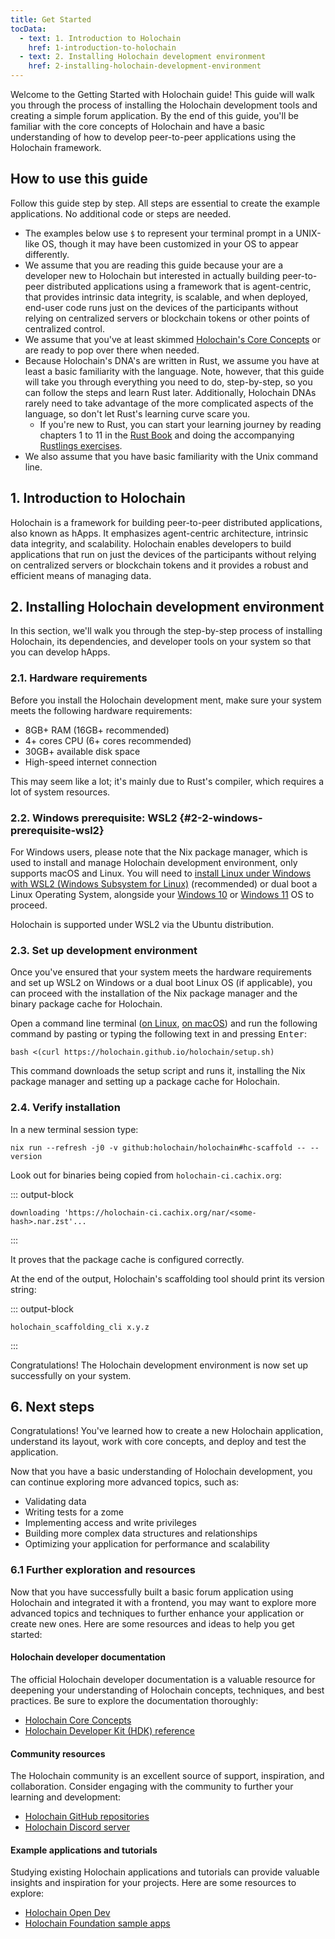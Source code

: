 ```yaml
---
title: Get Started
tocData:
  - text: 1. Introduction to Holochain
    href: 1-introduction-to-holochain
  - text: 2. Installing Holochain development environment
    href: 2-installing-holochain-development-environment
---
```


Welcome to the Getting Started with Holochain guide! This guide will walk you through the process of installing the Holochain development tools and creating a simple forum application. By the end of this guide, you'll be familiar with the core concepts of Holochain and have a basic understanding of how to develop peer-to-peer applications using the Holochain framework.

## How to use this guide

Follow this guide step by step. All steps are essential to create the example applications. No additional code or steps are needed.

* The examples below use `$` to represent your terminal prompt in a UNIX-like OS, though it may have been customized in your OS to appear differently.
* We assume that you are reading this guide because your are a developer new to Holochain but interested in actually building peer-to-peer distributed applications using a framework that is agent-centric, that provides intrinsic data integrity, is scalable, and when deployed, end-user code runs just on the devices of the participants without relying on centralized servers or blockchain tokens or other points of centralized control.
* We assume that you've at least skimmed [Holochain's Core Concepts](/concepts/1_the_basics/) or are ready to pop over there when needed.
* Because Holochain's DNA's are written in Rust, we assume you have at least a basic familiarity with the language. Note, however, that this guide will take you through everything you need to do, step-by-step, so you can follow the steps and learn Rust later. Additionally, Holochain DNAs rarely need to take advantage of the more complicated aspects of the language, so don't let Rust's learning curve scare you.
    * If you're new to Rust, you can start your learning journey by reading chapters 1 to 11 in the [Rust Book](https://doc.rust-lang.org/book/) and doing the accompanying [Rustlings exercises](https://github.com/rust-lang/rustlings/).
* We also assume that you have basic familiarity with the Unix command line.

## 1. Introduction to Holochain

Holochain is a framework for building peer-to-peer distributed applications, also known as hApps. It emphasizes agent-centric architecture, intrinsic data integrity, and scalability. Holochain enables developers to build applications that run on just the devices of the participants without relying on centralized servers or blockchain tokens and it provides a robust and efficient means of managing data.

## 2. Installing Holochain development environment

In this section, we'll walk you through the step-by-step process of installing Holochain, its dependencies, and developer tools on your system so that you can develop hApps.

### 2.1. Hardware requirements

Before you install the Holochain development ment, make sure your system meets the following hardware requirements:

* 8GB+ RAM (16GB+ recommended)
* 4+ cores CPU (6+ cores recommended)
* 30GB+ available disk space
* High-speed internet connection

This may seem like a lot; it's mainly due to Rust's compiler, which requires a lot of system resources.

### 2.2. Windows prerequisite: WSL2 {#2-2-windows-prerequisite-wsl2}

For Windows users, please note that the Nix package manager, which is used to install and manage Holochain development environment, only supports macOS and Linux. You will need to [install Linux under Windows with WSL2 (Windows Subsystem for Linux)](https://learn.microsoft.com/en-us/windows/wsl/install) (recommended) or dual boot a Linux Operating System, alongside your [Windows 10](https://www.freecodecamp.org/news/how-to-dual-boot-windows-10-and-ubuntu-linux-dual-booting-tutorial/) or [Windows 11](https://www.xda-developers.com/dual-boot-windows-11-linux/) OS to proceed.

Holochain is supported under WSL2 via the Ubuntu distribution.

### 2.3. Set up development environment

Once you've ensured that your system meets the hardware requirements and set up WSL2 on Windows or a dual boot Linux OS (if applicable), you can proceed with the installation of the Nix package manager and the binary package cache for Holochain.

Open a command line terminal ([on Linux](https://ubuntu.com/tutorials/command-line-for-beginners#3-opening-a-terminal), [on macOS](https://support.apple.com/en-gb/guide/terminal/pht23b129fed/mac)) and run the following command by pasting or typing the following text in and pressing <kbd>Enter</kbd>:

```shell
bash <(curl https://holochain.github.io/holochain/setup.sh)
```

This command downloads the setup script and runs it, installing the Nix package manager and setting up a package cache for Holochain.

### 2.4. Verify installation

In a new terminal session type:

```shell
nix run --refresh -j0 -v github:holochain/holochain#hc-scaffold -- --version
```

Look out for binaries being copied from `holochain-ci.cachix.org`:

::: output-block
```text
downloading 'https://holochain-ci.cachix.org/nar/<some-hash>.nar.zst'...
```
:::

It proves that the package cache is configured correctly.

At the end of the output, Holochain's scaffolding tool should print its version string:

::: output-block
```text
holochain_scaffolding_cli x.y.z
```
:::

Congratulations! The Holochain development environment is now set up successfully on your system.

<!---
TODO: this looks like older stuff, cleanup?

====

TODO (Matt's best guess at this):
1. Creating Validation Rules
2. Built to Beautiful: adjusting our User Interface
3. Creating Tests
~~9. Deploying Your Holochain Application
    9.1. Packaging Your Application
    9.2. Configuring the Conductor
    9.3. Running Your Application~~
1.  Testing Your Holochain Application
    10.1 Creating Test Scenarios


QUESTIONS:
When to introduce:
- conductors
- cells
-

---
-->

<!--
## 5. Creating validation rules

What can validation rules do? All sorts of things including:

* validate the expected structure of the data (deserialize and throw an error if something isn't as it should be)
* validate constraints like length of a string
* write privileges
* membership privileges
* validate in the context of a person's history (can't really do that with a database schema)
    * by virtue of the fact that you have the user's whole history available, you could validate whether this person has built up enough history to post this comment.

For this tutorial, we are going to create just a couple of validation rules to give a feel for what goes into them

1. a simpler validation rule by imposing a constraint on the length of a comment and
2. a more advanced validation rule that only allows the original author of a post to update that post.

### 5.1. Beginner (inspecting the entries)

Character limit on comment length

In this section, we are going to make a validation rule that sets the maximum length of a comment to 140 characters.

Let's start by making use of a Test Driven Development (TDD) pattern and write a test to check whether or not comments longer than 140 characters are able to be created. Initially, this test should fail.

Then we will write a validation rule that ensures that comments with more than 140 characters are rejected as invalid so that our test will pass.

##### Writing a test

Holochain comes with some testing tools to make it easier to test peer-to-peer applications. One that the scaffold makes use of in the code that it generates is [Tryorama](https://github.com/holochain/tryorama).

Tryorama is a framework for testing Holochain applications. It provides a way to run a number of Holochain conductors (instances of the Holochain runtime) on your local machine, and can be used in combination with a test runner and assertion library to test the behavior of multiple Holochain nodes in a network. In this case, the test runner and assertion library we use are `vitest` and `assert` respectively.

In short, Tryorama helps us test that things are working as they should even when multiple peers are interacting by spinning up a virtual network of different agents on your computer.

In order to test whether or not comments longer than 140 are going to be able to be created, we are going to first open our `comment.test.ts`` file:

```shell
code tests/src/forum/posts/comment.test.ts
```

This file contains the boilerplate that the scaffold has written for testing comments. At the top are some imports, including `createComment` and `sampleComment` from `./common.js`. Then below that are some tests: one that tests 'create Comment', another that tests 'create and read Comment', another that tests 'create and update Comment' and finally, one that tests 'create and delete Comment'.

We are going to look to those tests for inspiration regarding how to structure our max 140 characters test.

Looking at the 'create Comment' test (starting at line 9 or so), the main steps of the test are as follows

* The location of the Holochain application bundle (`.happ` file) is specified.
* The application is installed for two players, Alice and Bob.
* Peer discovery through gossip is initiated with `scenario.shareAllAgents()`, allowing the players to recognize each other in the network.
* Alice creates a comment using the createComment function, which implements a call to a Holochain zome function to create a comment. This returns a Record instance.
* An assertion checks that the returned record is valid.

The first three steps basically involve setting up the test network with the application. Each test cleans up after itself so that subsequent tests are working with a clean slate. So we are going to have to implement some of those same steps in the test that we will be writing. Let's add that part first.

At the bottom of the `comment.test.ts` file, add in:

```javascript
test('should not create a Comment longer than 140 characters', async () => {
  await runScenario(async scenario => {
    // Construct proper paths for your app.
    // This assumes app bundle created by the `hc app pack` command.
    const testAppPath = process.cwd() + '/../workdir/my_forum_app.happ';

    // Set up the app to be installed
    const appSource = { appBundleSource: { path: testAppPath } };

    // Add 2 players with the test app to the Scenario. The returned players
    // can be destructured.
    const [alice, bob] = await scenario.addPlayersWithApps([appSource, appSource]);

    // Shortcut peer discovery through gossip and register all agents in every
    // conductor of the scenario.
    await scenario.shareAllAgents();
  });
});
```

That gets the basic network set up out of the way. Now let's prep a constant to hold our "long comment" and a variable to keep track of whether an error occurred before we add the actual constraints that we want to test.

Just below the `await scenario.shareAllAgents();` line, create a string that is longer than 140 characters and assigning it to a constant:

```javascript
// Create a string longer than 140 characters
const longCommentContent = Array(142).join("a");
```

Directly after that line, add the following assertion:

```javascript
// Trying to create a Comment with content longer than 140 characters should throw an error
await expect(() => createComment(alice.cells[0], longCommentContent)).rejects.toThrowError();
```

This tests whether the `createComment` function properly throws an error when attempting to create a comment that is too long.

`alice.cells[0]` represents the first cell of the 'alice' agent, which might mean the first application, or component of an application if there are multiple DNAs, Alice can operate within.

`longCommentContent` is a string of text that represents a comment. In the context of the test, this string has been deliberately set to a length of 142 characters, which is longer than the application's allowed limit of 140 characters.

The await keyword is used to wait until the Promise returned by createComment either resolves (meaning the comment was successfully created), or rejects (throws an exception), which would indicate that an error occurred, such as the comment being too long.

In this test it is expected that the Promise of executing `createComment` be rejected. `rejects` unwraps the Promise and gives access to the value that it was rejected with. We expect to find an error object. That would mean that the validation of a too long comment failed.

##### Running our test

So as not to run all the tests, and just run the one we just created, change `test` at the beginning of this test to `test.only`.

Second, let's run just that test. In the command line run:

```shell
npx vitest --run comment.test.ts
```

Note: When you want to run all the tests, change `test.only` back to `test` and in the command line, run:

```shell
npm run test
```

The test should initially fail (because we haven't yet implemented that 140 character constraint).

##### Writing the validation rule

Our next step is to start editing the appropriate validation rule so that agents can only create a comment if it is no more than 140 characters in length.

Fortunately, the scaffold has already written a fair bit of validation rule boilerplate code for us.

In our IDE, let's open our integrity zome `comment.rs` file:

```shell
code dnas/zomes/integrity/posts/src/comment.rs
```

In `comment.rs`, we are going to want to add our "maximum 140 characters" constraint to the `validate_create_comment()` function (about line 8). Edit the `validate_create_comment` function to add the following on the line just above `Ok<ValidateCallbackResult::Valid)` (at the bottom of that function).

```rust
    if (comment.comment_content.len()) > 140 {
        return Ok(ValidateCallbackResult::Invalid("Comment is longer than 140 characters".to_string()));
    }
```

When finished, it should look like this:

```rust
pub fn validate_create_comment(
    _action: EntryCreationAction,
    comment: Comment,
) -> ExternResult<ValidateCallbackResult> {
  TODO
/*    let record = must_get_valid_record(comment.post_hash.clone())?;
    let _post: crate::Post = record
        .entry()
        .to_app_option()
        .map_err(|e| wasm_error!(e))?
        .ok_or(
            wasm_error!(
                WasmErrorInner::Guest(String::from("Dependant action must be accompanied by an entry"))
            ),
        )?;*/
    if (comment.comment_content.len()) > 140 {
        return Ok(ValidateCallbackResult::Invalid("Comment is longer than 140 characters".to_string()));
    }
    Ok(ValidateCallbackResult::Valid)
}
```

Lets save the file.

If we now run the test again, it will pass.

TODO: SHOW RUNNING THE TEST AND IT PASSING.

What about updating comments?  Remember that in Holochain, because the source-chain is an appen only ledger, updating a comment is really creating a new comment and marking the old comment as deleted. Thus, when someone updates a comment, the create validation rules will still get enforced because a new comment entry gets created.

### 5.2. Advanced (inspecting the actions)

Permissions on updates and deletes

In `post.rs`, there is a function that enables us to update a post.

```rust
pub fn validate_update_comment()
```

Here we can create a validation rule that requires that the editor of a comment is the original author of that comment.
Edit the `validate_update_post` function as follows:

```rust
pub fn validate_update_post(
    _action: Update,
    _post: Post,
    _original_action: EntryCreationAction,
    _original_post: Post,
) -> ExternResult<ValidateCallbackResult> {
    // Check that the agent who originally created the post is the same as the one trying to update it.
    if *_original_action.author() != _action.author {
        return Ok(ValidateCallbackResult::Invalid("Only the original author can update the post".to_string()));
    }
    Ok(ValidateCallbackResult::Valid)
}
```

UI doesn't generate an edit button that the author can't edit.

Using the validation error message to store some JSON to say "these fields are incorrect", have a list of error messages, compile them in a way the UI can parse, that feels like a user friendly

Other possibilities: validate as you type. Calls the validate create comment function (as if it were validating, even though it isn't actually validating now)

What would be really cool - if we a schema definition for your entry types that would generate the validation code and the UI side as you type javascript code.


TODO:
### 5.3. Validating links?

(currently one dht is an isolated thing, but we can link from elsewhere, we just have to be content with that input being unvalidated)
    has to be data at the base address

4 dht entry action
store entry
store action
register agent activity
also sends a register update entry op to the holders of the original entry
creating a sort of a link from the old entry to the new entry
Those who receive the store action (validation authorities), they will run the validation.

---
-->


<!---
TODO: this looks like older stuff, cleanup?

---

Now that you've implemented the forum application, it's time to deploy it. To do this, you'll need to package your application and configure the conductor.

### 6.1. Packaging your application

Navigate to the `forum/dna` folder and run the following command:

hc dna pack my_forum_app.dna.workdir


This will create a `forum.dna` file, which is a packaged version of your application.

### 6.2. Configuring the conductor

Edit the `conductor/conductor-config.yml` file with the following content:

```yaml
---
environment_path: ./
use_dangerous_test_keystore: false
signing_service_uri: ~
encryption_service_uri: ~
decryption_service_uri: ~
dpki: ~
keystore_path: "./keystore"
passphrase_service: ~
admin_interfaces:
  - driver:
      type: websocket
      port: 0
network:
  bootstrap_service: https://bootstrap.holo.host
  transport_pool:
    - type: webrtc
      signal_url: wss://signal.holo.host
  network_type: quic_bootstrap
```

### 6.3. Running your application

To run your Holochain application, navigate to the forum/conductor folder and run the following command:

```shell
hc run
```

This will start your Holochain application and provide a WebSocket API for interacting with it.

Congratulations! You have now successfully created and deployed a forum application using Holochain. With this knowledge, you can continue exploring and building more complex applications using the Holochain framework.

## 7. Testing your application

To ensure that your application works as expected, you should write tests for the application's functionality. In Holochain, tests are written in a separate tests folder.

### 7.1. C

Navigate to the `my_forum_app/tests/` folder and create a new file called `my_forum_app_tests.rs`. This file will contain the test scenarios for your application.

First, add the necessary imports and create a test_scenario function that initializes the test environment:

```rust
use ::fixt::prelude::*;
use hdk::prelude::*;
use holochain::test_utils::conductor_testing::{conductor_test, HostFnCaller};
use holochain_types::app::InstalledCell;
use holochain_wasm_test_utils::TestWasm;

pub struct TestContext {
    pub cell: InstalledCell,
    pub call: HostFnCaller,
}

async fn test_scenario(
    test_fn: impl FnOnce(TestContext) -> BoxFuture<'static, ()> + Send + 'static,
) {
    conductor_test(test_fn, vec![(TestWasm::ForumZome, "my_forum_app.wasm")]).await;
}
```

### 7.2. W

Now, write test cases for creating and retrieving threads:

```rust
use my_forum_app::{CreateThreadInput, GetThreadInput};

#[tokio::test(threaded_scheduler)]
async fn test_create_and_get_threads() {
    test_scenario(|ctx: TestContext| {
        async move {
            // Create a new thread
            let thread_title = "Test Thread".to_string();
            let post_content = "This is a test post.".to_string();
            let create_input = CreateThreadInput {
                title: thread_title.clone(),
                content: post_content.clone(),
            };
            let thread_hash = ctx
                .call(TestWasm::ForumZome, "create_thread", create_input)
                .await
                .unwrap()
                .unwrap();

            // Retrieve all threads
            let threads = ctx
                .call(TestWasm::ForumZome, "get_all_threads", ())
                .await
                .unwrap()
                .unwrap();
            assert!(threads.contains(&thread_hash));

            // Retrieve the created thread
            let get_input = GetThreadInput { thread_hash };
            let thread = ctx
                .call(TestWasm::ForumZome, "get_thread", get_input)
                .await
                .unwrap()
                .unwrap();
            assert_eq!(thread.title, thread_title);
            assert_eq!(thread.initial_post.content, post_content);
        }
        .boxed()
    })
    .await;
}
```

8.3. Running Tests

To run the tests, navigate to the `my_forum_app/` folder and run the following command:

```shell
hc test
```

This will execute your tests and display the results in the terminal.

</div>
-->

## 6. Next steps

Congratulations! You've learned how to create a new Holochain application, understand its layout, work with core concepts, and deploy and test the application.

Now that you have a basic understanding of Holochain development, you can continue exploring more advanced topics, such as:

* Validating data
* Writing tests for a zome
* Implementing access and write privileges
* Building more complex data structures and relationships
* Optimizing your application for performance and scalability

### 6.1  Further exploration and resources

Now that you have successfully built a basic forum application using Holochain and integrated it with a frontend, you may want to explore more advanced topics and techniques to further enhance your application or create new ones. Here are some resources and ideas to help you get started:

#### Holochain developer documentation

The official Holochain developer documentation is a valuable resource for deepening your understanding of Holochain concepts, techniques, and best practices. Be sure to explore the documentation thoroughly:

* [Holochain Core Concepts](/concepts/1_the_basics/)
* [Holochain Developer Kit (HDK) reference](https://docs.rs/hdk/latest/hdk)

#### Community resources

The Holochain community is an excellent source of support, inspiration, and collaboration. Consider engaging with the community to further your learning and development:

* [Holochain GitHub repositories](https://github.com/holochain)
* [Holochain Discord server](https://discord.com/invite/k55DS5dmPH)

#### Example applications and tutorials

Studying existing Holochain applications and tutorials can provide valuable insights and inspiration for your projects. Here are some resources to explore:

* [Holochain Open Dev](https://github.com/holochain-open-dev)
* [Holochain Foundation sample apps](https://github.com/holochain-apps)
